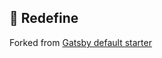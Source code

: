 ## 🚀 Redefine

Forked from [Gatsby default starter](https://github.com/gatsbyjs/gatsby-starter-default)
